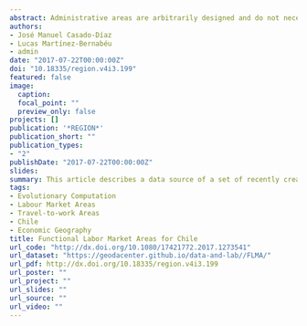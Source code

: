 ```yaml
---
abstract: Administrative areas are arbitrarily designed and do not necessarily reflect the geographical patterns of socio-economic and labor market activity. Labor market areas (LMAs) are required to analyze spatial labor market activity and provide a framework to guide spatially-explicit employment policy development. This resource describes a data source of a set of recently created labor market areas for Chile.
authors:
- José Manuel Casado-Díaz
- Lucas Martínez-Bernabéu
- admin
date: "2017-07-22T00:00:00Z"
doi: "10.18335/region.v4i3.199"
featured: false
image:
  caption: 
  focal_point: ""
  preview_only: false
projects: []
publication: '*REGION*'
publication_short: ""
publication_types:
- "2"
publishDate: "2017-07-22T00:00:00Z"
slides: 
summary: This article describes a data source of a set of recently created labor market areas for Chile.
tags:
- Evolutionary Computation
- Labour Market Areas 
- Travel-to-work Areas
- Chile
- Economic Geography
title: Functional Labor Market Areas for Chile
url_code: "http://dx.doi.org/10.1080/17421772.2017.1273541"
url_dataset: "https://geodacenter.github.io/data-and-lab//FLMA/"
url_pdf: http://dx.doi.org/10.18335/region.v4i3.199
url_poster: ""
url_project: ""
url_slides: ""
url_source: ""
url_video: ""
---
```



